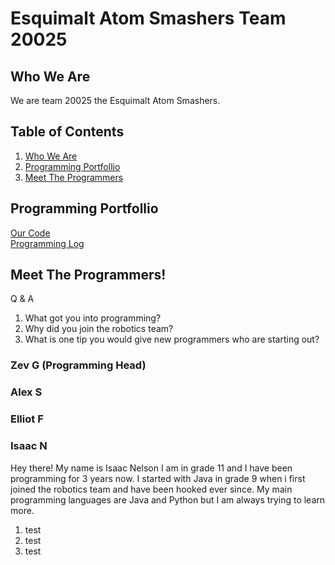 # Esquimalt Atom Smashers Team 20025

## Who We Are

We are team 20025 the Esquimalt Atom Smashers.

## Table of Contents

1. [Who We Are](#who-we-are)
2. [Programming Portfollio](#programming-portfollio)
3. [Meet The Programmers](#meet-the-programmers)

## Programming Portfollio

[Our Code](our-code.md)
<br>
[Programming Log](programming-log.md)

## Meet The Programmers!

Q & A
1. What got you into programming?
2. Why did you join the robotics team?
3. What is one tip you would give new programmers who are starting out?

### Zev G (Programming Head)

### Alex S

### Elliot F

### Isaac N
Hey there! My name is Isaac Nelson I am in grade 11 and I have been programming for 3 years now. I started with Java in grade 9 when i first joined the robotics team and have been hooked ever since. My main programming languages are Java and Python but I am always trying to learn more. 

1. test<br>
2. test<br>
3. test<br>


